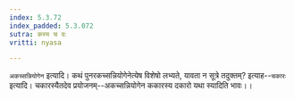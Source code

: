 ```yaml
---
index: 5.3.72
index_padded: 5.3.072
sutra: कस्य च दः
vritti: nyasa

---
```

`अकच्सन्नियोगेन` इत्यादि। कथं पुनरकच्सन्नियोगेनेत्येष विशेषो लभ्यते, यावता न सूत्रे तदुक्तम्? इत्याह--`चकारः` इत्यादि। चकारस्यैतदेव प्रयोजनम्--अकच्सन्नियोगेन ककारस्य दकारो यथा स्यादिति भावः।।
